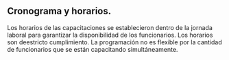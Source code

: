 ## Cronograma y horarios.

Los horarios de las capacitaciones se establecieron dentro de la jornada laboral para garantizar la disponibilidad de los funcionarios.  Los horarios son deestricto cumplimiento. La programación no es flexible por la cantidad de funcionarios que se están capacitando simultáneamente.